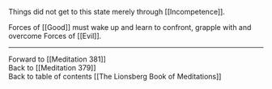 Things did not get to this state merely through [[Incompetence]]. 

Forces of [[Good]] must wake up and learn to confront, grapple with and overcome Forces of [[Evil]].

___

Forward to [[Meditation 381]]  
Back to [[Meditation 379]]  
Back to table of contents [[The Lionsberg Book of Meditations]]  